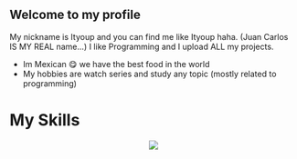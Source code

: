 ## Welcome to my profile

My nickname is Ityoup and you can find me like Ityoup haha. (Juan Carlos IS MY REAL name...)
I like Programming and I upload ALL my projects.

* Im Mexican :yum: we have the best food in the world
* My hobbies are watch series and study any topic (mostly related to programming)

# My Skills
<p align="center">
  <a href="https://skillicons.dev">
<img src="[https://skillicons.dev/icons?i=java,js,nodejs,express,html,mysql,ps,css,bash,linux,docker"]/>
  </a>
</p>



